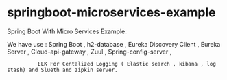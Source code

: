 # springboot-microservices-example

Spring Boot With Micro Services Example:

We have use : Spring Boot , h2-database , Eureka Discovery Client , Eureka Server , Cloud-api-gateway , Zuul , Spring-config-server ,
              
              ELK For Centalized Logging ( Elastic search , kibana , log stash) and Slueth and zipkin server.
